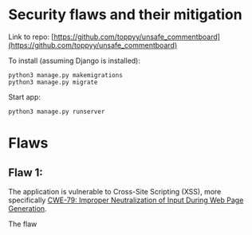 # Security flaws and their mitigation

Link to repo: [https://github.com/toppyy/unsafe_commentboard](https://github.com/toppyy/unsafe_commentboard)

To install (assuming Django is installed):

    python3 manage.py makemigrations
    python3 manage.py migrate

Start app:

    python3 manage.py runserver


# Flaws

## Flaw 1:

The application is vulnerable to Cross-Site Scripting (XSS), more specifically  [CWE-79: Improper Neutralization of Input During Web Page Generation](https://cwe.mitre.org/data/definitions/79.html).

The flaw 

